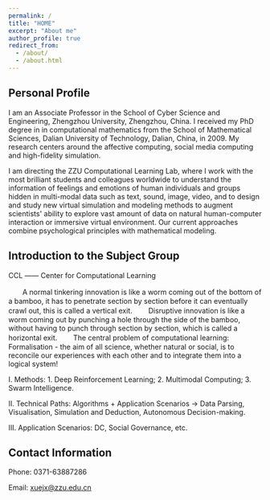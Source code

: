 ```yaml
---
permalink: /
title: "HOME"
excerpt: "About me"
author_profile: true
redirect_from: 
  - /about/
  - /about.html
---
```


Personal Profile
------
I am an Associate Professor in the School of Cyber Science and Engineering, Zhengzhou University, Zhengzhou, China. I received my PhD degree in in computational mathematics from the School of Mathematical Sciences, Dalian University of Technology, Dalian, China, in 2009. My research centers around the affective computing, social media computing and high-fidelity simulation.

I am directing the ZZU Computational Learning Lab, where I work with the most brilliant students and colleagues worldwide to understand the information of feelings and emotions of human individuals and groups hidden in multi-modal data such as text, sound, image, video, and to design and study new virtual simulation and modeling methods to augment scientists' ability to explore vast amount of data on natural human-computer interaction or immersive virtual environment. Our current approaches combine psychological principles with mathematical modeling.

Introduction to the Subject Group
------
CCL —— Center for Computational Learning

　　A normal tinkering innovation is like a worm coming out of the bottom of a bamboo, it has to penetrate section by section before it can eventually crawl out, this is called a vertical exit.
　　Disruptive innovation is like a worm coming out by punching a hole through the side of the bamboo, without having to punch through section by section, which is called a horizontal exit.
　　The central problem of computational learning: Formalisation - the aim of all science, whether natural or social, is to reconcile our experiences with each other and to integrate them into a logical system!

I. Methods: 1. Deep Reinforcement Learning; 2. Multimodal Computing; 3. Swarm Intelligence.

II. Technical Paths: Algorithms + Application Scenarios -> Data Parsing, Visualisation, Simulation and Deduction, Autonomous Decision-making.

III. Application Scenarios: DC, Social Governance, etc.

Contact Information
------
Phone: 0371-63887286

Email: xuejx@zzu.edu.cn
